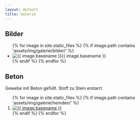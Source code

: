 ```yaml
---
layout: default
title: Galerie
---
```


<script src="https://cdnjs.cloudflare.com/ajax/libs/lightbox2/2.9.0/js/lightbox-plus-jquery.min.js"></script>
<link href="https://cdnjs.cloudflare.com/ajax/libs/lightbox2/2.9.0/css/lightbox.min.css" rel="stylesheet" />

## Bilder

<ul class="photo-gallery">
    {% for image in site.static_files %}
        {% if image.path contains 'assets/img/galerie/bilder/' %}
            <li><img src="{{ site.baseurl }}{{ image.path }}" alt="{{ image.basename }}" />{{ image.basename  }}</li>
        {% endif %}
    {% endfor %}
</ul>

## Beton

Gewebe mit Beton gefüllt. Stoff zu Stein erstarrt.

<ol class="photo-gallery">
    {% for image in site.static_files %}
        {% if image.path contains 'assets/img/galerie/hemden/' %}
            <li>
                <a href="{{ site.baseurl }}{{ image.path }}" data-lightbox="Hemden" title="{{ image.basename }}">
                    <img src="{{ site.baseurl }}{{ image.path }}" alt="{{ image.basename }}" />
                </a>
            </li>
        {% endif %}
    {% endfor %}
</ol>
